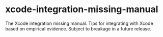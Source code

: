 # xcode-integration-missing-manual
The Xcode integration missing manual. Tips for integrating with Xcode based on empirical evidence. Subject to breakage in a future release.
